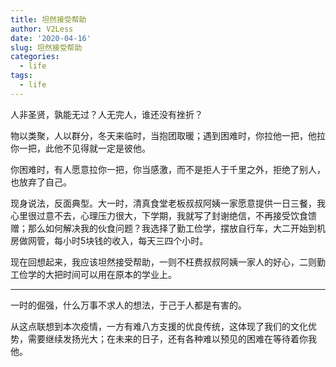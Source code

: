```yaml
---
title: 坦然接受帮助
author: V2Less
date: '2020-04-16'
slug: 坦然接受帮助
categories:
  - life
tags:
  - life
---
```


人非圣贤，孰能无过？人无完人，谁还没有挫折？

物以类聚，人以群分，冬天来临时，当抱团取暖；遇到困难时，你拉他一把，他拉你一把，此他不见得就一定是彼他。

你困难时，有人愿意拉你一把，你当感激，而不是拒人于千里之外，拒绝了别人，也放弃了自己。

现身说法，反面典型。大一时，清真食堂老板叔叔阿姨一家愿意提供一日三餐，我心里很过意不去，心理压力很大，下学期，我就写了封谢绝信，不再接受饮食馈赠；那么如何解决我的伙食问题？我选择了勤工俭学，摆放自行车，大二开始到机房做网管，每小时5块钱的收入，每天三四个小时。

现在回想起来，我应该坦然接受帮助，一则不枉费叔叔阿姨一家人的好心，二则勤工俭学的大把时间可以用在原本的学业上。

---

一时的倔强，什么万事不求人的想法，于己于人都是有害的。

从这点联想到本次疫情，一方有难八方支援的优良传统，这体现了我们的文化优势，需要继续发扬光大；在未来的日子，还有各种难以预见的困难在等待着你我他。




